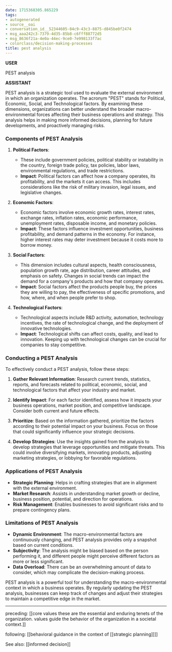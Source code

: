 ```yaml
---
date: 1715368305.865229
tags:
- autogenerated
- source__oai
- conversation_id__52344605-84c9-43c3-8875-d845be0f2474
- msg_aaa242c3-7379-4d35-85b8-c6fff88772d5
- msg_8636f21a-4e0a-44ec-9ce0-7e998133f7ac
- colorclass/decision-making-processes
title: pest analysis
---
```


**USER**

PEST analysis


**ASSISTANT**

PEST analysis is a strategic tool used to evaluate the external environment in which an organization operates. The acronym "PEST" stands for Political, Economic, Social, and Technological factors. By examining these dimensions, organizations can better understand the broader macro-environmental forces affecting their business operations and strategy. This analysis helps in making more informed decisions, planning for future developments, and proactively managing risks.

### Components of PEST Analysis

1. **Political Factors**:
   - These include government policies, political stability or instability in the country, foreign trade policy, tax policies, labor laws, environmental regulations, and trade restrictions.
   - **Impact**: Political factors can affect how a company operates, its profitability, and the markets it can access. This includes considerations like the risk of military invasion, legal issues, and legislative changes.

2. **Economic Factors**:
   - Economic factors involve economic growth rates, interest rates, exchange rates, inflation rates, economic performance, unemployment rates, disposable income, and monetary policies.
   - **Impact**: These factors influence investment opportunities, business profitability, and demand patterns in the economy. For instance, higher interest rates may deter investment because it costs more to borrow money.

3. **Social Factors**:
   - This dimension includes cultural aspects, health consciousness, population growth rate, age distribution, career attitudes, and emphasis on safety. Changes in social trends can impact the demand for a company's products and how that company operates.
   - **Impact**: Social factors affect the products people buy, the prices they are willing to pay, the effectiveness of specific promotions, and how, where, and when people prefer to shop.

4. **Technological Factors**:
   - Technological aspects include R&D activity, automation, technology incentives, the rate of technological change, and the deployment of innovative technologies.
   - **Impact**: Technological shifts can affect costs, quality, and lead to innovation. Keeping up with technological changes can be crucial for companies to stay competitive.

### Conducting a PEST Analysis

To effectively conduct a PEST analysis, follow these steps:

1. **Gather Relevant Information**: Research current trends, statistics, reports, and forecasts related to political, economic, social, and technological factors that affect your industry and market.

2. **Identify Impact**: For each factor identified, assess how it impacts your business operations, market position, and competitive landscape. Consider both current and future effects.

3. **Prioritize**: Based on the information gathered, prioritize the factors according to their potential impact on your business. Focus on those that could significantly influence your strategic decisions.

4. **Develop Strategies**: Use the insights gained from the analysis to develop strategies that leverage opportunities and mitigate threats. This could involve diversifying markets, innovating products, adjusting marketing strategies, or lobbying for favorable regulations.

### Applications of PEST Analysis

- **Strategic Planning**: Helps in crafting strategies that are in alignment with the external environment.
- **Market Research**: Assists in understanding market growth or decline, business position, potential, and direction for operations.
- **Risk Management**: Enables businesses to avoid significant risks and to prepare contingency plans.

### Limitations of PEST Analysis

- **Dynamic Environment**: The macro-environmental factors are continuously changing, and PEST analysis provides only a snapshot based on current conditions.
- **Subjectivity**: The analysis might be biased based on the person performing it, and different people might perceive different factors as more or less significant.
- **Data Overload**: There can be an overwhelming amount of data to consider, which may complicate the decision-making process.

PEST analysis is a powerful tool for understanding the macro-environmental context in which a business operates. By regularly updating the PEST analysis, businesses can keep track of changes and adjust their strategies to maintain a competitive edge in the market.


---

preceding: [[core values these are the essential and enduring tenets of the organization. values guide the behavior of the organization in a societal context.]]  


following: [[behavioral guidance in the context of [[strategic planning]]]]

See also: [[informed decision]]